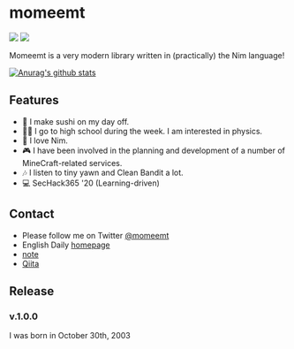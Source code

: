 # momeemt
![](https://img.shields.io/badge/height-171.8-000000.svg?style=for-the-badge)
![](https://img.shields.io/badge/age-16-ff7964.svg?style=for-the-badge)

Momeemt is a very modern library written in (practically) the Nim language!

[![Anurag's github stats](https://github-readme-stats.vercel.app/api?username=momeemt)](https://github.com/anuraghazra/github-readme-stats)

## Features
- 🍣 I make sushi on my day off.
- 👩‍🎓 I go to high school during the week. I am interested in physics.
- 👑 I love Nim.
- 🎮 I have been involved in the planning and development of a number of MineCraft-related services.
- 🎶 I listen to tiny yawn and Clean Bandit a lot.
- 💻 SecHack365 '20 (Learning-driven)

## Contact
- Please follow me on Twitter [@momeemt](twitter.com/momeemt)
- English Daily [homepage](en.momee.work)
- [note](https://note.com/momeemt)
- [Qiita](https://qiita.com/momeemt)

## Release

### v.1.0.0
I was born in October 30th, 2003
